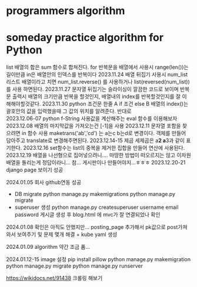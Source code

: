 # programmers algorithm
# someday practice algorithm for Python
list 배열의 합은 sum 함수로 합쳐진다. 
for 반복문을 배열에서 사용시 range(len())는 길이만큼 in은 배열안의 인덱스를 반복이다 
2023.11.24 
배열 뒤집기 사용시 num_list 리스트 배열이라고 치면 num_list.reverse() 를 사용하거나 list(reversed(num_list))를 사용 하면된다.
2023.11.27 
문자열 뒤집기는 슬라이싱이 깔끔한 코드로 보이며
반복문 출력시 배열의 크기만큼 반복을 할것인지, 배열내의 index를 반복할것인지를 잘 이해해야할것같다.
2023.11.30 
python 조건문 한줄 A if 조건 else B
배열의 index()는 괄호안의 값을 입력했을때 그 값의 위치를 알려준다. 반대로  
2023.12.06-07
python f-String 사용값을 계산해주는 eval 함수를 이용해보자
2023.12.08 
배열의 마지막값을 가져오는건 [-1]을 사용
2023.12.11 
문자열 포함을 찾으려면 in 함수 사용
maketrans('ab','cd') 는 a는c b는d로 변경이다. 객체를 만들어 담아주고 translate로 변경해주면된다. 
2023.12.14-15
제곱 세제곱은 a**2 a**3과 같이 표기한다.
2023.12.16 
set함수는 list의 중복을 제거한 집합을 만들어 연산에 사용된다.
2023.12.19
배열을 나선형으로 집어넣으려니.... 마땅한 방법이 떠오르지는 않고 이차원 배열을 돌리는게 정답이라니... 참... 게시판이나 만들어야지...ㅎㅎㅎ
2023.12.20-21
django page 보이기 성공

2024.01.05 회사 github연동 성공
- DB migrate
python manage.py makemigrations
python manage.py migrate
- superuser 생성
python manage.py createsuperuser
username
email
password
게시글 생성 후 blog.html 에 mvc가 잘 연결되었나 확인

2024.01.08
확인은 아직도 안했지만... posting_page 추가해서 pk값으로 post가져와서 보여주기 및 문제 몇개 해결 + kube yaml 생성

2024.01.09
algorithm 약간 조금 품...

2024.01.12-15
image 설정
pip install pillow
python manage.py makemigration
python manage.py migrate
python manage.py runserver

https://wikidocs.net/91438
크롤링 해보기
